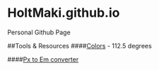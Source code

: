 HoltMaki.github.io
===========================

Personal Github Page

##Tools & Resources
####[Colors](http://www.perbang.dk/rgb/9F00FF/) - 112.5 degrees

####[Px to Em converter](http://pxtoem.com/)

